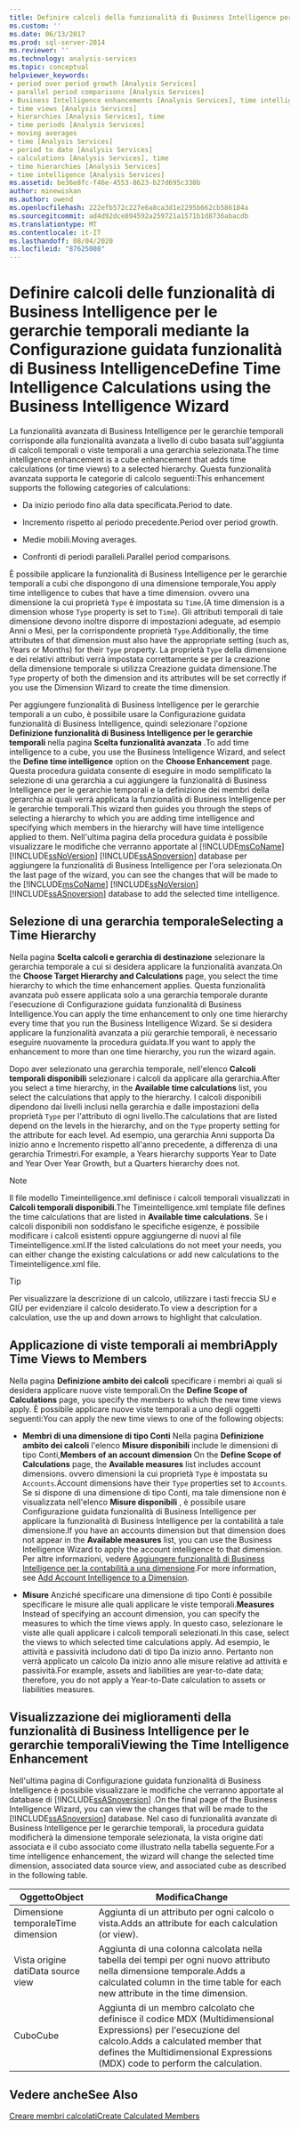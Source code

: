 ```yaml
---
title: Definire calcoli della funzionalità di Business Intelligence per l'ora mediante configurazione guidata funzionalità di Business Intelligence Microsoft Docs
ms.custom: ''
ms.date: 06/13/2017
ms.prod: sql-server-2014
ms.reviewer: ''
ms.technology: analysis-services
ms.topic: conceptual
helpviewer_keywords:
- period over period growth [Analysis Services]
- parallel period comparisons [Analysis Services]
- Business Intelligence enhancements [Analysis Services], time intelligence
- time views [Analysis Services]
- hierarchies [Analysis Services], time
- time periods [Analysis Services]
- moving averages
- time [Analysis Services]
- period to date [Analysis Services]
- calculations [Analysis Services], time
- time hierarchies [Analysis Services]
- time intelligence [Analysis Services]
ms.assetid: be36e8fc-f46e-4553-8623-b27d695c330b
author: minewiskan
ms.author: owend
ms.openlocfilehash: 222efb572c227e6a8ca3d1e2295b662cb586184a
ms.sourcegitcommit: ad4d92dce894592a259721a1571b1d8736abacdb
ms.translationtype: MT
ms.contentlocale: it-IT
ms.lasthandoff: 08/04/2020
ms.locfileid: "87625008"
---
```

# <a name="define-time-intelligence-calculations-using-the-business-intelligence-wizard"></a><span data-ttu-id="316e3-102">Definire calcoli delle funzionalità di Business Intelligence per le gerarchie temporali mediante la Configurazione guidata funzionalità di Business Intelligence</span><span class="sxs-lookup"><span data-stu-id="316e3-102">Define Time Intelligence Calculations using the Business Intelligence Wizard</span></span>
  <span data-ttu-id="316e3-103">La funzionalità avanzata di Business Intelligence per le gerarchie temporali corrisponde alla funzionalità avanzata a livello di cubo basata sull'aggiunta di calcoli temporali o viste temporali a una gerarchia selezionata.</span><span class="sxs-lookup"><span data-stu-id="316e3-103">The time intelligence enhancement is a cube enhancement that adds time calculations (or time views) to a selected hierarchy.</span></span> <span data-ttu-id="316e3-104">Questa funzionalità avanzata supporta le categorie di calcolo seguenti:</span><span class="sxs-lookup"><span data-stu-id="316e3-104">This enhancement supports the following categories of calculations:</span></span>  
  
-   <span data-ttu-id="316e3-105">Da inizio periodo fino alla data specificata.</span><span class="sxs-lookup"><span data-stu-id="316e3-105">Period to date.</span></span>  
  
-   <span data-ttu-id="316e3-106">Incremento rispetto al periodo precedente.</span><span class="sxs-lookup"><span data-stu-id="316e3-106">Period over period growth.</span></span>  
  
-   <span data-ttu-id="316e3-107">Medie mobili.</span><span class="sxs-lookup"><span data-stu-id="316e3-107">Moving averages.</span></span>  
  
-   <span data-ttu-id="316e3-108">Confronti di periodi paralleli.</span><span class="sxs-lookup"><span data-stu-id="316e3-108">Parallel period comparisons.</span></span>  
  
 <span data-ttu-id="316e3-109">È possibile applicare la funzionalità di Business Intelligence per le gerarchie temporali a cubi che dispongono di una dimensione temporale,</span><span class="sxs-lookup"><span data-stu-id="316e3-109">You apply time intelligence to cubes that have a time dimension.</span></span> <span data-ttu-id="316e3-110">ovvero una dimensione la cui proprietà `Type` è impostata su `Time`.</span><span class="sxs-lookup"><span data-stu-id="316e3-110">(A time dimension is a dimension whose `Type` property is set to `Time`).</span></span> <span data-ttu-id="316e3-111">Gli attributi temporali di tale dimensione devono inoltre disporre di impostazioni adeguate, ad esempio Anni o Mesi, per la corrispondente proprietà `Type`.</span><span class="sxs-lookup"><span data-stu-id="316e3-111">Additionally, the time attributes of that dimension must also have the appropriate setting (such as, Years or Months) for their `Type` property.</span></span> <span data-ttu-id="316e3-112">La proprietà `Type` della dimensione e dei relativi attributi verrà impostata correttamente se per la creazione della dimensione temporale si utilizza Creazione guidata dimensione.</span><span class="sxs-lookup"><span data-stu-id="316e3-112">The `Type` property of both the dimension and its attributes will be set correctly if you use the Dimension Wizard to create the time dimension.</span></span>  
  
 <span data-ttu-id="316e3-113">Per aggiungere funzionalità di Business Intelligence per le gerarchie temporali a un cubo, è possibile usare la Configurazione guidata funzionalità di Business Intelligence, quindi selezionare l'opzione **Definizione funzionalità di Business Intelligence per le gerarchie temporali** nella pagina **Scelta funzionalità avanzata** .</span><span class="sxs-lookup"><span data-stu-id="316e3-113">To add time intelligence to a cube, you use the Business Intelligence Wizard, and select the **Define time intelligence** option on the **Choose Enhancement** page.</span></span> <span data-ttu-id="316e3-114">Questa procedura guidata consente di eseguire in modo semplificato la selezione di una gerarchia a cui aggiungere la funzionalità di Business Intelligence per le gerarchie temporali e la definizione dei membri della gerarchia ai quali verrà applicata la funzionalità di Business Intelligence per le gerarchie temporali.</span><span class="sxs-lookup"><span data-stu-id="316e3-114">This wizard then guides you through the steps of selecting a hierarchy to which you are adding time intelligence and specifying which members in the hierarchy will have time intelligence applied to them.</span></span> <span data-ttu-id="316e3-115">Nell'ultima pagina della procedura guidata è possibile visualizzare le modifiche che verranno apportate al [!INCLUDE[msCoName](../../includes/msconame-md.md)] [!INCLUDE[ssNoVersion](../../includes/ssnoversion-md.md)] [!INCLUDE[ssASnoversion](../../includes/ssasnoversion-md.md)] database per aggiungere la funzionalità di Business Intelligence per l'ora selezionata.</span><span class="sxs-lookup"><span data-stu-id="316e3-115">On the last page of the wizard, you can see the changes that will be made to the [!INCLUDE[msCoName](../../includes/msconame-md.md)] [!INCLUDE[ssNoVersion](../../includes/ssnoversion-md.md)] [!INCLUDE[ssASnoversion](../../includes/ssasnoversion-md.md)] database to add the selected time intelligence.</span></span>  
  
## <a name="selecting-a-time-hierarchy"></a><span data-ttu-id="316e3-116">Selezione di una gerarchia temporale</span><span class="sxs-lookup"><span data-stu-id="316e3-116">Selecting a Time Hierarchy</span></span>  
 <span data-ttu-id="316e3-117">Nella pagina **Scelta calcoli e gerarchia di destinazione** selezionare la gerarchia temporale a cui si desidera applicare la funzionalità avanzata.</span><span class="sxs-lookup"><span data-stu-id="316e3-117">On the **Choose Target Hierarchy and Calculations** page, you select the time hierarchy to which the time enhancement applies.</span></span> <span data-ttu-id="316e3-118">Questa funzionalità avanzata può essere applicata solo a una gerarchia temporale durante l'esecuzione di Configurazione guidata funzionalità di Business Intelligence.</span><span class="sxs-lookup"><span data-stu-id="316e3-118">You can apply the time enhancement to only one time hierarchy every time that you run the Business Intelligence Wizard.</span></span> <span data-ttu-id="316e3-119">Se si desidera applicare la funzionalità avanzata a più gerarchie temporali, è necessario eseguire nuovamente la procedura guidata.</span><span class="sxs-lookup"><span data-stu-id="316e3-119">If you want to apply the enhancement to more than one time hierarchy, you run the wizard again.</span></span>  
  
 <span data-ttu-id="316e3-120">Dopo aver selezionato una gerarchia temporale, nell'elenco **Calcoli temporali disponibili** selezionare i calcoli da applicare alla gerarchia.</span><span class="sxs-lookup"><span data-stu-id="316e3-120">After you select a time hierarchy, in the **Available time calculations** list, you select the calculations that apply to the hierarchy.</span></span> <span data-ttu-id="316e3-121">I calcoli disponibili dipendono dai livelli inclusi nella gerarchia e dalle impostazioni della proprietà `Type` per l'attributo di ogni livello.</span><span class="sxs-lookup"><span data-stu-id="316e3-121">The calculations that are listed depend on the levels in the hierarchy, and on the `Type` property setting for the attribute for each level.</span></span> <span data-ttu-id="316e3-122">Ad esempio, una gerarchia Anni supporta Da inizio anno e Incremento rispetto all'anno precedente, a differenza di una gerarchia Trimestri.</span><span class="sxs-lookup"><span data-stu-id="316e3-122">For example, a Years hierarchy supports Year to Date and Year Over Year Growth, but a Quarters hierarchy does not.</span></span>  
  
> [!NOTE]  
>  <span data-ttu-id="316e3-123">Il file modello Timeintelligence.xml definisce i calcoli temporali visualizzati in **Calcoli temporali disponibili**.</span><span class="sxs-lookup"><span data-stu-id="316e3-123">The Timeintelligence.xml template file defines the time calculations that are listed in **Available time calculations**.</span></span> <span data-ttu-id="316e3-124">Se i calcoli disponibili non soddisfano le specifiche esigenze, è possibile modificare i calcoli esistenti oppure aggiungerne di nuovi al file Timeintelligence.xml.</span><span class="sxs-lookup"><span data-stu-id="316e3-124">If the listed calculations do not meet your needs, you can either change the existing calculations or add new calculations to the Timeintelligence.xml file.</span></span>  
  
> [!TIP]  
>  <span data-ttu-id="316e3-125">Per visualizzare la descrizione di un calcolo, utilizzare i tasti freccia SU e GIÙ per evidenziare il calcolo desiderato.</span><span class="sxs-lookup"><span data-stu-id="316e3-125">To view a description for a calculation, use the up and down arrows to highlight that calculation.</span></span>  
  
## <a name="apply-time-views-to-members"></a><span data-ttu-id="316e3-126">Applicazione di viste temporali ai membri</span><span class="sxs-lookup"><span data-stu-id="316e3-126">Apply Time Views to Members</span></span>  
 <span data-ttu-id="316e3-127">Nella pagina **Definizione ambito dei calcoli** specificare i membri ai quali si desidera applicare nuove viste temporali.</span><span class="sxs-lookup"><span data-stu-id="316e3-127">On the **Define Scope of Calculations** page, you specify the members to which the new time views apply.</span></span> <span data-ttu-id="316e3-128">È possibile applicare nuove viste temporali a uno degli oggetti seguenti:</span><span class="sxs-lookup"><span data-stu-id="316e3-128">You can apply the new time views to one of the following objects:</span></span>  
  
-   <span data-ttu-id="316e3-129">**Membri di una dimensione di tipo Conti** Nella pagina **Definizione ambito dei calcoli** l'elenco **Misure disponibili** include le dimensioni di tipo Conti,</span><span class="sxs-lookup"><span data-stu-id="316e3-129">**Members of an account dimension** On the **Define Scope of Calculations** page, the **Available measures** list includes account dimensions.</span></span> <span data-ttu-id="316e3-130">ovvero dimensioni la cui proprietà `Type` è impostata su `Accounts`.</span><span class="sxs-lookup"><span data-stu-id="316e3-130">Account dimensions have their `Type` properties set to `Accounts`.</span></span> <span data-ttu-id="316e3-131">Se si dispone di una dimensione di tipo Conti, ma tale dimensione non è visualizzata nell'elenco **Misure disponibili** , è possibile usare Configurazione guidata funzionalità di Business Intelligence per applicare la funzionalità di Business Intelligence per la contabilità a tale dimensione.</span><span class="sxs-lookup"><span data-stu-id="316e3-131">If you have an accounts dimension but that dimension does not appear in the **Available measures** list, you can use the Business Intelligence Wizard to apply the account intelligence to that dimension.</span></span> <span data-ttu-id="316e3-132">Per altre informazioni, vedere [Aggiungere funzionalità di Business Intelligence per la contabilità a una dimensione](bi-wizard-add-account-intelligence-to-a-dimension.md).</span><span class="sxs-lookup"><span data-stu-id="316e3-132">For more information, see [Add Account Intelligence to a Dimension](bi-wizard-add-account-intelligence-to-a-dimension.md).</span></span>  
  
-   <span data-ttu-id="316e3-133">**Misure** Anziché specificare una dimensione di tipo Conti è possibile specificare le misure alle quali applicare le viste temporali.</span><span class="sxs-lookup"><span data-stu-id="316e3-133">**Measures** Instead of specifying an account dimension, you can specify the measures to which the time views apply.</span></span> <span data-ttu-id="316e3-134">In questo caso, selezionare le viste alle quali applicare i calcoli temporali selezionati.</span><span class="sxs-lookup"><span data-stu-id="316e3-134">In this case, select the views to which selected time calculations apply.</span></span> <span data-ttu-id="316e3-135">Ad esempio, le attività e passività includono dati di tipo Da inizio anno. Pertanto non verrà applicato un calcolo Da inizio anno alle misure relative ad attività e passività.</span><span class="sxs-lookup"><span data-stu-id="316e3-135">For example, assets and liabilities are year-to-date data; therefore, you do not apply a Year-to-Date calculation to assets or liabilities measures.</span></span>  
  
## <a name="viewing-the-time-intelligence-enhancement"></a><span data-ttu-id="316e3-136">Visualizzazione dei miglioramenti della funzionalità di Business Intelligence per le gerarchie temporali</span><span class="sxs-lookup"><span data-stu-id="316e3-136">Viewing the Time Intelligence Enhancement</span></span>  
 <span data-ttu-id="316e3-137">Nell'ultima pagina di Configurazione guidata funzionalità di Business Intelligence è possibile visualizzare le modifiche che verranno apportate al database di [!INCLUDE[ssASnoversion](../../includes/ssasnoversion-md.md)] .</span><span class="sxs-lookup"><span data-stu-id="316e3-137">On the final page of the Business Intelligence Wizard, you can view the changes that will be made to the [!INCLUDE[ssASnoversion](../../includes/ssasnoversion-md.md)] database.</span></span> <span data-ttu-id="316e3-138">Nel caso di funzionalità avanzate di Business Intelligence per le gerarchie temporali, la procedura guidata modificherà la dimensione temporale selezionata, la vista origine dati associata e il cubo associato come illustrato nella tabella seguente.</span><span class="sxs-lookup"><span data-stu-id="316e3-138">For a time intelligence enhancement, the wizard will change the selected time dimension, associated data source view, and associated cube as described in the following table.</span></span>  
  
|<span data-ttu-id="316e3-139">Oggetto</span><span class="sxs-lookup"><span data-stu-id="316e3-139">Object</span></span>|<span data-ttu-id="316e3-140">Modifica</span><span class="sxs-lookup"><span data-stu-id="316e3-140">Change</span></span>|  
|------------|------------|  
|<span data-ttu-id="316e3-141">Dimensione temporale</span><span class="sxs-lookup"><span data-stu-id="316e3-141">Time dimension</span></span>|<span data-ttu-id="316e3-142">Aggiunta di un attributo per ogni calcolo o vista.</span><span class="sxs-lookup"><span data-stu-id="316e3-142">Adds an attribute for each calculation (or view).</span></span>|  
|<span data-ttu-id="316e3-143">Vista origine dati</span><span class="sxs-lookup"><span data-stu-id="316e3-143">Data source view</span></span>|<span data-ttu-id="316e3-144">Aggiunta di una colonna calcolata nella tabella dei tempi per ogni nuovo attributo nella dimensione temporale.</span><span class="sxs-lookup"><span data-stu-id="316e3-144">Adds a calculated column in the time table for each new attribute in the time dimension.</span></span>|  
|<span data-ttu-id="316e3-145">Cubo</span><span class="sxs-lookup"><span data-stu-id="316e3-145">Cube</span></span>|<span data-ttu-id="316e3-146">Aggiunta di un membro calcolato che definisce il codice MDX (Multidimensional Expressions) per l'esecuzione del calcolo.</span><span class="sxs-lookup"><span data-stu-id="316e3-146">Adds a calculated member that defines the Multidimensional Expressions (MDX) code to perform the calculation.</span></span>|  
  
## <a name="see-also"></a><span data-ttu-id="316e3-147">Vedere anche</span><span class="sxs-lookup"><span data-stu-id="316e3-147">See Also</span></span>  
 [<span data-ttu-id="316e3-148">Creare membri calcolati</span><span class="sxs-lookup"><span data-stu-id="316e3-148">Create Calculated Members</span></span>](create-calculated-members.md)  
  
  
